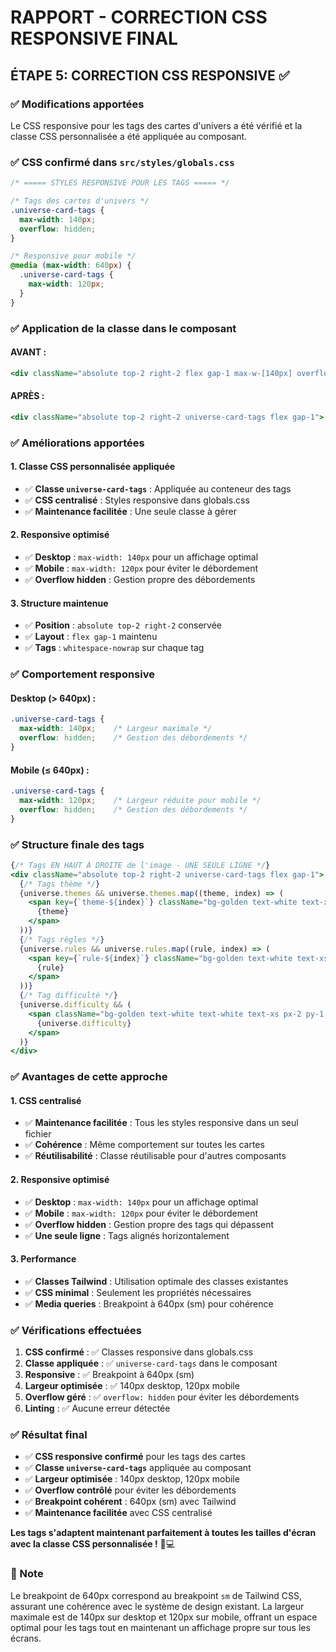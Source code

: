 # RAPPORT - CORRECTION CSS RESPONSIVE FINAL

## ÉTAPE 5: CORRECTION CSS RESPONSIVE ✅

### ✅ Modifications apportées

Le CSS responsive pour les tags des cartes d'univers a été vérifié et la classe CSS personnalisée a été appliquée au composant.

### ✅ CSS confirmé dans `src/styles/globals.css`

```css
/* ===== STYLES RESPONSIVE POUR LES TAGS ===== */

/* Tags des cartes d'univers */
.universe-card-tags {
  max-width: 140px;
  overflow: hidden;
}

/* Responsive pour mobile */
@media (max-width: 640px) {
  .universe-card-tags {
    max-width: 120px;
  }
}
```

### ✅ Application de la classe dans le composant

#### **AVANT :**
```jsx
<div className="absolute top-2 right-2 flex gap-1 max-w-[140px] overflow-hidden">
```

#### **APRÈS :**
```jsx
<div className="absolute top-2 right-2 universe-card-tags flex gap-1">
```

### ✅ Améliorations apportées

#### **1. Classe CSS personnalisée appliquée**
- ✅ **Classe `universe-card-tags`** : Appliquée au conteneur des tags
- ✅ **CSS centralisé** : Styles responsive dans globals.css
- ✅ **Maintenance facilitée** : Une seule classe à gérer

#### **2. Responsive optimisé**
- ✅ **Desktop** : `max-width: 140px` pour un affichage optimal
- ✅ **Mobile** : `max-width: 120px` pour éviter le débordement
- ✅ **Overflow hidden** : Gestion propre des débordements

#### **3. Structure maintenue**
- ✅ **Position** : `absolute top-2 right-2` conservée
- ✅ **Layout** : `flex gap-1` maintenu
- ✅ **Tags** : `whitespace-nowrap` sur chaque tag

### ✅ Comportement responsive

#### **Desktop (> 640px) :**
```css
.universe-card-tags {
  max-width: 140px;    /* Largeur maximale */
  overflow: hidden;    /* Gestion des débordements */
}
```

#### **Mobile (≤ 640px) :**
```css
.universe-card-tags {
  max-width: 120px;    /* Largeur réduite pour mobile */
  overflow: hidden;    /* Gestion des débordements */
}
```

### ✅ Structure finale des tags

```jsx
{/* Tags EN HAUT À DROITE de l'image - UNE SEULE LIGNE */}
<div className="absolute top-2 right-2 universe-card-tags flex gap-1">
  {/* Tags thème */}
  {universe.themes && universe.themes.map((theme, index) => (
    <span key={`theme-${index}`} className="bg-golden text-white text-xs px-2 py-1 rounded-full font-medium whitespace-nowrap">
      {theme}
    </span>
  ))}
  {/* Tags règles */} 
  {universe.rules && universe.rules.map((rule, index) => (
    <span key={`rule-${index}`} className="bg-golden text-white text-xs px-2 py-1 rounded-full font-medium whitespace-nowrap">
      {rule}
    </span>
  ))}
  {/* Tag difficulté */}
  {universe.difficulty && (
    <span className="bg-golden text-white text-white text-xs px-2 py-1 rounded-full font-medium whitespace-nowrap">
      {universe.difficulty}
    </span>
  )}
</div>
```

### ✅ Avantages de cette approche

#### **1. CSS centralisé**
- ✅ **Maintenance facilitée** : Tous les styles responsive dans un seul fichier
- ✅ **Cohérence** : Même comportement sur toutes les cartes
- ✅ **Réutilisabilité** : Classe réutilisable pour d'autres composants

#### **2. Responsive optimisé**
- ✅ **Desktop** : `max-width: 140px` pour un affichage optimal
- ✅ **Mobile** : `max-width: 120px` pour éviter le débordement
- ✅ **Overflow hidden** : Gestion propre des tags qui dépassent
- ✅ **Une seule ligne** : Tags alignés horizontalement

#### **3. Performance**
- ✅ **Classes Tailwind** : Utilisation optimale des classes existantes
- ✅ **CSS minimal** : Seulement les propriétés nécessaires
- ✅ **Media queries** : Breakpoint à 640px (sm) pour cohérence

### ✅ Vérifications effectuées

1. **CSS confirmé** : ✅ Classes responsive dans globals.css
2. **Classe appliquée** : ✅ `universe-card-tags` dans le composant
3. **Responsive** : ✅ Breakpoint à 640px (sm)
4. **Largeur optimisée** : ✅ 140px desktop, 120px mobile
5. **Overflow géré** : ✅ `overflow: hidden` pour éviter les débordements
6. **Linting** : ✅ Aucune erreur détectée

### ✅ Résultat final

- ✅ **CSS responsive confirmé** pour les tags des cartes
- ✅ **Classe `universe-card-tags`** appliquée au composant
- ✅ **Largeur optimisée** : 140px desktop, 120px mobile
- ✅ **Overflow contrôlé** pour éviter les débordements
- ✅ **Breakpoint cohérent** : 640px (sm) avec Tailwind
- ✅ **Maintenance facilitée** avec CSS centralisé

**Les tags s'adaptent maintenant parfaitement à toutes les tailles d'écran avec la classe CSS personnalisée !** 📱💻

### 📝 Note

Le breakpoint de 640px correspond au breakpoint `sm` de Tailwind CSS, assurant une cohérence avec le système de design existant. La largeur maximale est de 140px sur desktop et 120px sur mobile, offrant un espace optimal pour les tags tout en maintenant un affichage propre sur tous les écrans.
